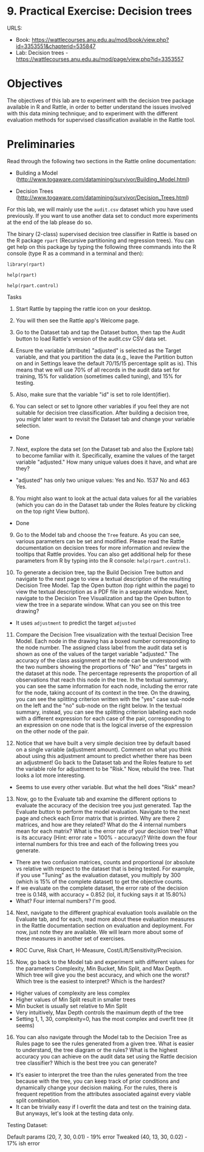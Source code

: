 # 9. Practical Exercise: Decision trees
URLS:
  * Book: https://wattlecourses.anu.edu.au/mod/book/view.php?id=3353551&chapterid=535847
  * Lab: Decision trees - https://wattlecourses.anu.edu.au/mod/page/view.php?id=3353557


# Objectives

The objectives of this lab are to experiment with the decision tree package available in R and Rattle, in order to better understand the issues involved with this data mining technique; and to experiment with the different evaluation methods for supervised classification available in the Rattle tool.

# Preliminaries

Read through the following two sections in the Rattle online documentation:

  * Building a Model (http://www.togaware.com/datamining/survivor/Building_Model.html)

  * Decision Trees (http://www.togaware.com/datamining/survivor/Decision_Trees.html)

For this lab, we will mainly use the `audit.csv` dataset which you have used previously. If you want to use another data set to conduct more experiments at the end of the lab please do so.

The binary (2-class) supervised decision tree classifier in Rattle is based on the R package `rpart` (Recursive partitioning and regression trees). You can get help on this package by typing the following three commands into the R console (type R as a command in a terminal and then):

```
library(rpart)

help(rpart)

help(rpart.control)
```

Tasks

1. Start Rattle by tapping the rattle icon on your desktop.

2. You will then see the Rattle app's Welcome page.

3. Go to the Dataset tab and tap the Dataset button, then tap the Audit button to load Rattle's version of the audit.csv CSV data set.

4. Ensure the variable (attribute) "adjusted" is selected as the Target variable, and that you partition the data (e.g., leave the Partition button on and in Settings leave the default 70/15/15 percentage split as is). This means that we will use 70% of all records in the audit data set for training, 15% for validation (sometimes called tuning), and 15% for testing.

5. Also, make sure that the variable "id" is set to role Ident(ifier).

6. You can select or set to Ignore other variables if you feel they are not suitable for decision tree classification. After building a decision tree, you might later want to revisit the Dataset tab and change your variable selection.
  * Done

7. Next, explore the data set (on the Dataset tab and also the Explore tab) to become familiar with it. Specifically, examine the values of the target variable "adjusted." How many unique values does it have, and what are they?
  * "adjusted" has only two unique values: Yes and No. 1537 No and 463 Yes.

8. You might also want to look at the actual data values for all the variables (which you can do in the Dataset tab under the Roles feature by clicking on the top right View button).
  * Done

9. Go to the Model tab and choose the `Tree` feature. As you can see, various parameters can be set and modified. Please read the Rattle documentation on decision trees for more information and review the tooltips that Rattle provides. You can also get additional help for these parameters from R by typing into the R console: `help(rpart.control)`.

10. To generate a decision tree, tap the Build Decision Tree button and navigate to the next page to view a textual description of the resulting Decision Tree Model. Tap the Open button (top right within the page) to view the textual description as a PDF file in a separate window. Next, navigate to the Decision Tree Visualization and tap the Open button to view the tree in a separate window. What can you see on this tree drawing?
  * It uses `adjustment` to predict the target `adjusted`

11. Compare the Decision Tree visualization with the textual Decision Tree Model. Each node in the drawing has a boxed number corresponding to the node number. The assigned class label from the audit data set is shown as one of the values of the target variable "adjusted." The accuracy of the class assignment at the node can be understood with the two numbers showing the proportions of "No" and "Yes" targets in the dataset at this node. The percentage represents the proportion of all observations that reach this node in the tree. In the textual summary, you can see the same information for each node, including the error rate for the node, taking account of its context in the tree. On the drawing, you can see the splitting criterion written with the "yes" case sub-node on the left and the "no" sub-node on the right below. In the textual summary, instead, you can see the splitting criterion labeling each node with a different expression for each case of the pair, corresponding to an expression on one node that is the logical inverse of the expression on the other node of the pair.

12. Notice that we have built a very simple decision tree by default based on a single variable (adjustment amount). Comment on what you think about using this adjustment amount to predict whether there has been an adjustment! Go back to the Dataset tab and the Roles feature to set the variable role for adjustment to be "Risk." Now, rebuild the tree. That looks a lot more interesting.
  * Seems to use every other variable. But what the hell does "Risk" mean?

13. Now, go to the Evaluate tab and examine the different options to evaluate the accuracy of the decision tree you just generated. Tap the Evaluate button to perform the model evaluation. Navigate to the next page and check each Error matrix that is printed. Why are there 2 matrices, and how are they related? What do the 4 internal numbers mean for each matrix? What is the error rate of your decision tree? What is its accuracy (Hint: error rate = 100% - accuracy)? Write down the four internal numbers for this tree and each of the following trees you generate.
  * There are two confusion matrices, counts and proportional (or absolute vs relative with respect to the dataset that is being tested. For example, if you use "Tuning" as the evaluation dataset, you multiply by 300 (which is 15% of the complete dataset) to get the objective counts. 
  * If we evaluate on the complete dataset, the error rate of the decision tree is 0.148, with accuracy = 0.852 (lol, it fucking says it at 15.80%)
  * What? Four internal numbers? I'm good. 

14. Next, navigate to the different graphical evaluation tools available on the Evaluate tab, and for each, read more about these evaluation measures in the Rattle documentation section on evaluation and deployment. For now, just note they are available. We will learn more about some of these measures in another set of exercises.
  * ROC Curve, Risk Chart, H-Measure, Cost/Lift/Sensitivity/Precision. 

15. Now, go back to the Model tab and experiment with different values for the parameters Complexity, Min Bucket, Min Split, and Max Depth. Which tree will give you the best accuracy, and which one the worst? Which tree is the easiest to interpret? Which is the hardest?
  * Higher values of complexity are less complex
  * Higher values of Min Split result in smaller trees
  * Min bucket is usually set relative to Min Split
  * Very intuitively, Max Depth controls the maximum depth of the tree
  * Setting 1, 1, 30, complexity=0, has the most complex and overfit tree (it seems)

16. You can also navigate through the Model tab to the Decision Tree as Rules page to see the rules generated from a given tree. What is easier to understand, the tree diagram or the rules? What is the highest accuracy you can achieve on the audit data set using the Rattle decision tree classifier? Which is the best tree you can generate?
  * It's easier to interpret the tree than the rules generated from the tree because with the tree, you can keep track of prior conditions and dynamically change your decision making. For the rules, there is frequent repetition from the attributes associated against every viable split combination. 
  * It can be trivially easy if I overfit the data and test on the training data. But anyways, let's look at the testing data only. 

Testing Dataset: 

  Default params (20, 7, 30, 0.01) - 19% error
  Tweaked (40, 13, 30, 0.02) - 17% ish error


